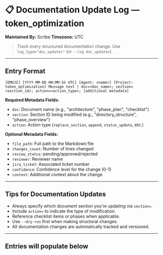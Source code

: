 
# 📋 Documentation Update Log — token_optimization
**Maintained By:** Scribe
**Timezone:** UTC

> Track every structured documentation change. Use `log_type="doc_updates"` (or `--log doc_updates`).

---



## Entry Format
```
[EMOJI] [YYYY-MM-DD HH:MM:SS UTC] [Agent: <name>] [Project: token_optimization] Message text | doc=<doc_name>; section=<section_id>; action=<action_type>; [additional metadata]
```

**Required Metadata Fields:**
- `doc`: Document name (e.g., "architecture", "phase_plan", "checklist")
- `section`: Section ID being modified (e.g., "directory_structure", "phase_overview")
- `action`: Action type (`replace_section`, `append`, `status_update`, etc.)

**Optional Metadata Fields:**
- `file_path`: Full path to the Markdown file
- `changes_count`: Number of lines changed
- `review_status`: pending/approved/rejected
- `reviewer`: Reviewer name
- `jira_ticket`: Associated ticket number
- `confidence`: Confidence level for the change (0-1)
- `context`: Additional context about the change

---

## Tips for Documentation Updates
- Always specify which document section you're updating via `section=`.
- Include `action=` to indicate the type of modification.
- Reference checklist items or phases when applicable.
- Use `--dry-run` first when making structural changes.
- All documentation changes are automatically tracked and versioned.

---

## Entries will populate below
